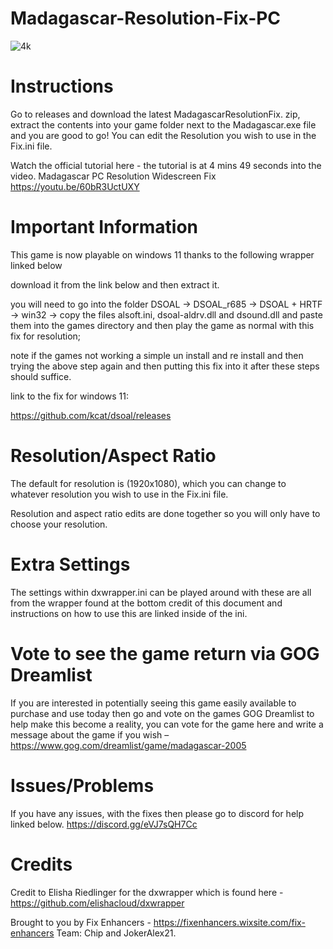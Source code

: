# Madagascar-Resolution-Fix-PC

![4k](https://github.com/user-attachments/assets/88df515c-2b83-49cb-87c8-0e61b4ab49bb)

# Instructions
Go to releases and download the latest MadagascarResolutionFix. zip, extract the contents into your game folder next to the Madagascar.exe file and you are good to go! You can edit the Resolution you wish to use in the Fix.ini file.

Watch the official tutorial here - the tutorial is at 4 mins 49 seconds into the video. 
Madagascar PC Resolution Widescreen Fix
https://youtu.be/60bR3UctUXY

# Important Information
This game is now playable on windows 11 thanks to the following wrapper linked below

download it from the link below and then extract it.

you will need to go into the folder DSOAL -> DSOAL_r685 -> DSOAL + HRTF -> win32 -> copy the files alsoft.ini, dsoal-aldrv.dll and dsound.dll and paste them into the games directory and then play the game as normal with this fix for resolution; 

note if the games not working a simple un install and re install and then trying the above step again and then putting this fix into it after these steps should suffice.

link to the fix for windows 11: 

https://github.com/kcat/dsoal/releases

# Resolution/Aspect Ratio
The default for resolution is (1920x1080), which you can change to whatever resolution you wish to use in the Fix.ini file.

Resolution and aspect ratio edits are done together so you will only have to choose your resolution.

# Extra Settings
The settings within dxwrapper.ini can be played around with these are all from the wrapper found at the bottom credit of this document and instructions on how to use this are linked inside of the ini.

# Vote to see the game return via GOG Dreamlist
If you are interested in potentially seeing this game easily available to purchase and use today then go and vote on the games GOG Dreamlist to help make this become a reality, you can vote for the game here and write a message about the game if you wish – https://www.gog.com/dreamlist/game/madagascar-2005 

# Issues/Problems
If you have any issues, with the fixes then please go to discord for help linked below. https://discord.gg/eVJ7sQH7Cc

# Credits
Credit to Elisha Riedlinger for the dxwrapper which is found here - https://github.com/elishacloud/dxwrapper 

Brought to you by Fix Enhancers - https://fixenhancers.wixsite.com/fix-enhancers
Team:
Chip and JokerAlex21.
